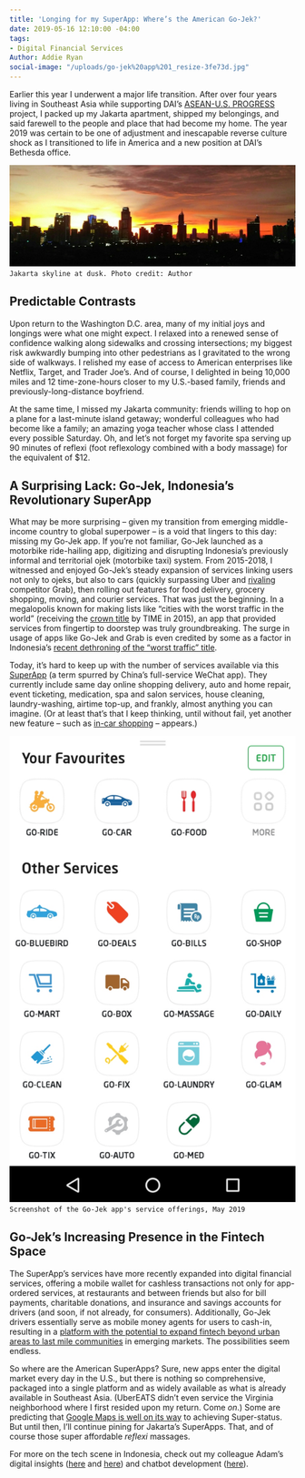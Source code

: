 ```yaml
---
title: 'Longing for my SuperApp: Where’s the American Go-Jek?'
date: 2019-05-16 12:10:00 -04:00
tags:
- Digital Financial Services
Author: Addie Ryan
social-image: "/uploads/go-jek%20app%201_resize-3fe73d.jpg"
---
```


Earlier this year I underwent a major life transition. After over four years living in Southeast Asia while supporting DAI’s [ASEAN-U.S. PROGRESS](https://www.dai.com/our-work/projects/southeast-asia-asean-us-partnership-good-governance-equitable-and-sustainable) project, I packed up my Jakarta apartment, shipped my belongings, and said farewell to the people and place that had become my home. The year 2019 was certain to be one of adjustment and inescapable reverse culture shock as I transitioned to life in America and a new position at DAI’s Bethesda office.

<!--more-->

![Jakarta skyline - resize.jpg](/uploads/Jakarta%20skyline%20-%20resize.jpg)
`Jakarta skyline at dusk. Photo credit: Author`

## Predictable Contrasts

Upon return to the Washington D.C. area, many of my initial joys and longings were what one might expect. I relaxed into a renewed sense of confidence walking along sidewalks and crossing intersections; my biggest risk awkwardly bumping into other pedestrians as I gravitated to the wrong side of walkways. I relished my ease of access to American enterprises like Netflix, Target, and Trader Joe’s. And of course, I delighted in being 10,000 miles and 12 time-zone-hours closer to my U.S.-based family, friends and previously-long-distance boyfriend.

At the same time, I missed my Jakarta community: friends willing to hop on a plane for a last-minute island getaway; wonderful colleagues who had become like a family; an amazing yoga teacher whose class I attended every possible Saturday. Oh, and let’s not forget my favorite spa serving up 90 minutes of reflexi (foot reflexology combined with a body massage) for the equivalent of $12.

## A Surprising Lack: Go-Jek, Indonesia’s Revolutionary SuperApp

What may be more surprising – given my transition from emerging middle-income country to global superpower – is a void that lingers to this day: missing my Go-Jek app. If you’re not familiar, Go-Jek launched as a motorbike ride-hailing app, digitizing and disrupting Indonesia’s previously informal and territorial ojek (motorbike taxi) system. From 2015-2018, I witnessed and enjoyed Go-Jek’s steady expansion of services linking users not only to ojeks, but also to cars (quickly surpassing Uber and [rivaling](http://fortune.com/longform/grab-gojek-super-apps/) competitor Grab), then rolling out features for food delivery, grocery shopping, moving, and courier services. That was just the beginning. In a megalopolis known for making lists like “cities with the worst traffic in the world” (receiving the [crown title](http://time.com/3695068/worst-cities-traffic-jams/) by TIME in 2015), an app that provided services from fingertip to doorstep was truly groundbreaking.  The surge in usage of apps like Go-Jek and Grab is even credited by some as a factor in Indonesia’s [recent dethroning of the “worst traffic” title](https://www.ozy.com/fast-forward/worlds-most-congested-city-finally-shifts-gears/89573).

Today, it’s hard to keep up with the number of services available via this [SuperApp](https://blog.gojekengineering.com/what-is-a-super-app-4f2d889451e6) (a term spurred by China’s full-service WeChat app). They currently include same day online shopping delivery, auto and home repair, event ticketing, medication, spa and salon services, house cleaning, laundry-washing, airtime top-up, and frankly, almost anything you can imagine. (Or at least that’s that I keep thinking, until without fail, yet another new feature – such as [in-car shopping](https://twitter.com/gojek24jam/status/1100972099022118912?lang=en) – appears.)

![go-jek app 1_resize.jpg](/uploads/go-jek%20app%201_resize.jpg)
`Screenshot of the Go-Jek app's service offerings, May 2019`

## Go-Jek’s Increasing Presence in the Fintech Space

The SuperApp’s services have more recently expanded into digital financial services, offering a mobile wallet for cashless transactions not only for app-ordered services, at restaurants and between friends but also for bill payments, charitable donations, and insurance and savings accounts for drivers (and soon, if not already, for consumers). Additionally, Go-Jek drivers essentially serve as mobile money agents for users to cash-in, resulting in a [platform with the potential to expand fintech beyond urban areas to last mile communities](https://medium.com/dfs-lab/indonesias-go-jek-is-bringing-fintech-to-the-last-mile-and-most-aren-t-paying-attention-30a7d9dcdb11) in emerging markets. The possibilities seem endless.

So where are the American SuperApps? Sure, new apps enter the digital market every day in the U.S., but there is nothing so comprehensive, packaged into a single platform and as widely available as what is already available in Southeast Asia. (UberEATS didn’t even service the Virginia neighborhood where I first resided upon my return. Come *on*.) Some are predicting that [Google Maps is well on its way](https://skift.com/2019/04/16/google-maps-is-ready-to-transform-the-world-of-superapps-a-skift-deep-dive/) to achieving Super-status. But until then, I’ll continue pining for Jakarta’s SuperApps. That, and of course those super affordable *reflexi* massages.

For more on the tech scene in Indonesia, check out my colleague Adam’s digital insights ([here](https://dai-global-digital.com/indonesia-digital-insights.html) and [here](https://dai-global-digital.com/where-whatsapp-is-just-another-bbm-clone-digital-insights-indonesia.html)) and chatbot development ([here](https://dai-global-digital.com/facebook-chatbot.html#async_embed)).